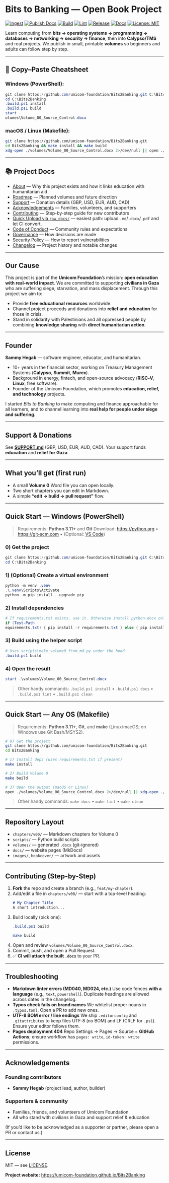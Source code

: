 # Bits to Banking — Open Book Project
[![Ingest](https://github.com/umicom-foundation/Bits2Banking/actions/workflows/ingest.yml/badge.svg?branch=main)](https://github.com/umicom-foundation/Bits2Banking/actions/workflows/ingest.yml)
[![Publish Docs](https://github.com/umicom-foundation/Bits2Banking/actions/workflows/pages.yml/badge.svg?branch=main)](https://github.com/umicom-foundation/Bits2Banking/actions/workflows/pages.yml)
[![Build](https://github.com/umicom-foundation/Bits2Banking/actions/workflows/build-volume0.yml/badge.svg)](https://github.com/umicom-foundation/Bits2Banking/actions/workflows/build-volume0.yml)
[![Lint](https://github.com/umicom-foundation/Bits2Banking/actions/workflows/lint.yml/badge.svg)](https://github.com/umicom-foundation/Bits2Banking/actions/workflows/lint.yml)
[![Release](https://img.shields.io/github/v/release/umicom-foundation/Bits2Banking?display_name=tag&sort=semver)](https://github.com/umicom-foundation/Bits2Banking/releases/latest)
[![Docs](https://img.shields.io/badge/docs-online-blue)](https://umicom-foundation.github.io/Bits2Banking)
[![License: MIT](https://img.shields.io/badge/License-MIT-yellow.svg)](LICENSE)

Learn computing from **bits → operating systems → programming → databases → networking → security → finance**, then into **Calypso/TMS** and real projects.
We publish in small, printable **volumes** so beginners and adults can follow step by step.

---

## 🚀 Copy–Paste Cheatsheet

### Windows (PowerShell):
```powershell
git clone https://github.com/umicom-foundation/Bits2Banking.git C:\Bits2Banking
cd C:\Bits2Banking
.build.ps1 install
.build.ps1 build
start .
olumes\Volume_00_Source_Control.docx
```

### macOS / Linux (Makefile):
```bash
git clone https://github.com/umicom-foundation/Bits2Banking.git
cd Bits2Banking && make install && make build
xdg-open ./volumes/Volume_00_Source_Control.docx 2>/dev/null || open ./volumes/Volume_00_Source_Control.docx
```

---

## 📚 Project Docs

- [About](ABOUT.md) — Why this project exists and how it links education with humanitarian aid
- [Roadmap](ROADMAP.md) — Planned volumes and future direction
- [Support](SUPPORT.md) — Donation details (GBP, USD, EUR, AUD, CAD)
- [Acknowledgements](ACKNOWLEDGEMENTS.md) — Families, volunteers, and supporters
- [Contributing](.github/CONTRIBUTING.md) — Step-by-step guide for new contributors
- [Quick Upload via `raw_docs/`](docs/CONTRIBUTING_RAW_DOCS.md) — easiest path: upload `.md`/`.docx`/`.pdf` and let CI convert.
- [Code of Conduct](.github/CODE_OF_CONDUCT.md) — Community rules and expectations
- [Governance](GOVERNANCE.md) — How decisions are made
- [Security Policy](.github/SECURITY.md) — How to report vulnerabilities
- [Changelog](CHANGELOG.md) — Project history and notable changes

---

## Our Cause

This project is part of the **Umicom Foundation**’s mission: **open education with real-world impact**.
We are committed to supporting **civilians in Gaza** who are suffering siege, starvation, and mass displacement. Through this project we aim to:

- Provide **free educational resources** worldwide.
- Channel project proceeds and donations into **relief and education** for those in crisis.
- Stand in solidarity with Palestinians and all oppressed people by combining **knowledge sharing** with **direct humanitarian action**.

---

## Founder

**Sammy Hegab** — software engineer, educator, and humanitarian.

- 10+ years in the financial sector, working on Treasury Management Systems (**Calypso**, **Summit**, **Murex**).
- Background in energy, fintech, and open-source advocacy (**RISC‑V**, **Linux**, free software).
- Founder of the Umicom Foundation, which promotes **education, relief, and technology** projects.

I started *Bits to Banking* to make computing and finance approachable for all learners, and to channel learning into **real help for people under siege and suffering**.

---

## Support & Donations

See **[SUPPORT.md](SUPPORT.md)** (GBP, USD, EUR, AUD, CAD). Your support funds **education** and **relief for Gaza**.

---

## What you’ll get (first run)

- A small **Volume 0** Word file you can open locally.
- Two short chapters you can edit in Markdown.
- A simple **“edit → build → pull request”** flow.

---

## Quick Start — Windows (PowerShell)

> Requirements: **Python 3.11+** and **Git**
> Download: <https://python.org> • <https://git-scm.com> • (Optional: [VS Code](https://code.visualstudio.com))

### 0) Get the project
```powershell
git clone https://github.com/umicom-foundation/Bits2Banking.git C:\Bits2Banking
cd C:\Bits2Banking
```

### 1) (Optional) Create a virtual environment
```powershell
python -m venv .venv
.\.venv\Scripts\Activate
python -m pip install --upgrade pip
```

### 2) Install dependencies
```powershell
# If requirements.txt exists, use it. Otherwise install python-docx only.
if (Test-Path .
equirements.txt) { pip install -r requirements.txt } else { pip install python-docx }
```

### 3) Build using the helper script
```powershell
# Uses scripts\make_volume0_from_md.py under the hood
.build.ps1 build
```

### 4) Open the result
```powershell
start .\volumes\Volume_00_Source_Control.docx
```

> Other handy commands: `.build.ps1 install` • `.build.ps1 docs` • `.build.ps1 lint` • `.build.ps1 clean`

---

## Quick Start — Any OS (Makefile)

> Requirements: **Python 3.11+**, **Git**, and **make** (Linux/macOS; on Windows use Git Bash/MSYS2).

```bash
# 0) Get the project
git clone https://github.com/umicom-foundation/Bits2Banking.git
cd Bits2Banking

# 1) Install deps (uses requirements.txt if present)
make install

# 2) Build Volume 0
make build

# 3) Open the output (macOS or Linux)
open ./volumes/Volume_00_Source_Control.docx 2>/dev/null || xdg-open ./volumes/Volume_00_Source_Control.docx
```

> Other handy commands: `make docs` • `make lint` • `make clean`

---

## Repository Layout

- `chapters/v00/` — Markdown chapters for Volume 0
- `scripts/` — Python build scripts
- `volumes/` — generated `.docx` (git-ignored)
- `docs/` — website pages (MkDocs)
- `images/`, `bookcover/` — artwork and assets

---

## Contributing (Step-by-Step)

1. **Fork** the repo and create a branch (e.g., `feat/my-chapter`).
2. Add/edit a file in `chapters/v00/` — start with a top-level heading:
   ```markdown
   # My Chapter Title
   A short introduction...
   ```
3. Build locally (pick one):
   ```powershell
   .build.ps1 build
   ```
   ```bash
   make build
   ```
4. Open and review `volumes/Volume_00_Source_Control.docx`.
5. Commit, push, and open a Pull Request.
6. ✅ **CI will attach the built `.docx`** to your PR.

---

## Troubleshooting

- **Markdown linter errors (MD040, MD024, etc.)**
  Use code fences **with a language** (e.g., `text`, `powershell`). Duplicate headings are allowed across dates in the changelog.
- **Typos check fails on brand names**
  We whitelist proper nouns in `.typos.toml`. Open a PR to add new ones.
- **UTF‑8 BOM error / line endings**
  We ship `.editorconfig` and `.gitattributes` to keep files UTF‑8 (no BOM) and LF (CRLF for `.ps1`). Ensure your editor follows them.
- **Pages deployment 404**
  Repo Settings → Pages → Source = **GitHub Actions**; ensure workflow has `pages: write`, `id-token: write` permissions.

---

## Acknowledgements

### Founding contributors
- **Sammy Hegab** (project lead, author, builder)

### Supporters & community
- Families, friends, and volunteers of Umicom Foundation
- All who stand with civilians in Gaza and support relief & education

(If you’d like to be acknowledged as a supporter or partner, please open a PR or contact us.)

---

## License

MIT — see [LICENSE](LICENSE).

**Project website:** <https://umicom-foundation.github.io/Bits2Banking>
